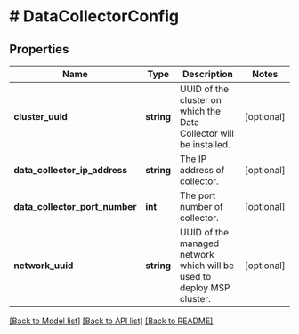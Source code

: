 # # DataCollectorConfig

## Properties

Name | Type | Description | Notes
------------ | ------------- | ------------- | -------------
**cluster_uuid** | **string** | UUID of the cluster on which the Data Collector will be installed. | [optional]
**data_collector_ip_address** | **string** | The IP address of collector. | [optional]
**data_collector_port_number** | **int** | The port number of collector. | [optional]
**network_uuid** | **string** | UUID of the managed network which will be used to deploy MSP cluster. | [optional]

[[Back to Model list]](../../README.md#models) [[Back to API list]](../../README.md#endpoints) [[Back to README]](../../README.md)
